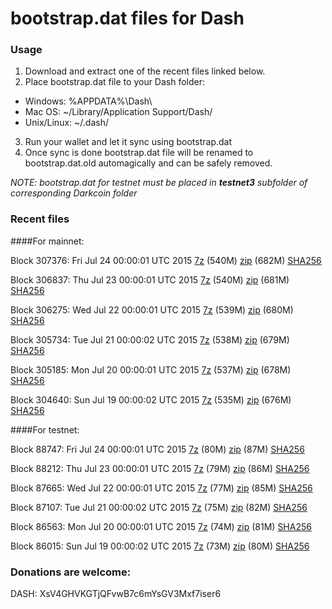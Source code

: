 # bootstrap.dat files for Dash

### Usage

1. Download and extract one of the recent files linked below.
2. Place bootstrap.dat file to your Dash folder:
 - Windows: %APPDATA%\Dash\
 - Mac OS: ~/Library/Application Support/Dash/
 - Unix/Linux: ~/.dash/
3. Run your wallet and let it sync using bootstrap.dat
4. Once sync is done bootstrap.dat file will be renamed to bootstrap.dat.old automagically and can be safely removed.

_NOTE: bootstrap.dat for testnet must be placed in **testnet3** subfolder of corresponding Darkcoin folder_

### Recent files

####For mainnet:

Block 307376: Fri Jul 24 00:00:01 UTC 2015 [7z](https://transfer.sh/5Yf3f/bootstrap.dat.20150724.7z) (540M) [zip](https://transfer.sh/evGDg/bootstrap.dat.20150724.zip) (682M) [SHA256](https://transfer.sh/6mRGJ/sha256.txt)

Block 306837: Thu Jul 23 00:00:01 UTC 2015 [7z](https://transfer.sh/Vugec/bootstrap.dat.20150723.7z) (540M) [zip](https://transfer.sh/f0uEB/bootstrap.dat.20150723.zip) (681M) [SHA256](https://transfer.sh/7mndG/sha256.txt)

Block 306275: Wed Jul 22 00:00:01 UTC 2015 [7z](https://transfer.sh/l4v5y/bootstrap.dat.20150722.7z) (539M) [zip](https://transfer.sh/kx9fa/bootstrap.dat.20150722.zip) (680M) [SHA256](https://transfer.sh/1m9GK/sha256.txt)

Block 305734: Tue Jul 21 00:00:02 UTC 2015 [7z](https://transfer.sh/wg8AO/bootstrap.dat.20150721.7z) (538M) [zip](https://transfer.sh/jvKcr/bootstrap.dat.20150721.zip) (679M) [SHA256](https://transfer.sh/1hPXDd/sha256.txt)

Block 305185: Mon Jul 20 00:00:01 UTC 2015 [7z](https://transfer.sh/pGZgS/bootstrap.dat.20150720.7z) (537M) [zip](https://transfer.sh/C5Ksh/bootstrap.dat.20150720.zip) (678M) [SHA256](https://transfer.sh/Ahzji/sha256.txt)

Block 304640: Sun Jul 19 00:00:02 UTC 2015 [7z](https://transfer.sh/gRGs7/bootstrap.dat.20150719.7z) (535M) [zip](https://transfer.sh/wIOTb/bootstrap.dat.20150719.zip) (676M) [SHA256](https://transfer.sh/12lPl/sha256.txt)

####For testnet:

Block 88747: Fri Jul 24 00:00:01 UTC 2015 [7z](https://transfer.sh/19YdZh/bootstrap.dat.20150724.7z) (80M) [zip](https://transfer.sh/14TZnK/bootstrap.dat.20150724.zip) (87M) [SHA256](https://transfer.sh/r4xei/sha256.txt)

Block 88212: Thu Jul 23 00:00:01 UTC 2015 [7z](https://transfer.sh/ePkVd/bootstrap.dat.20150723.7z) (79M) [zip](https://transfer.sh/1gHEey/bootstrap.dat.20150723.zip) (86M) [SHA256](https://transfer.sh/1dZNDz/sha256.txt)

Block 87665: Wed Jul 22 00:00:01 UTC 2015 [7z](https://transfer.sh/NIBpQ/bootstrap.dat.20150722.7z) (77M) [zip](https://transfer.sh/XzjUo/bootstrap.dat.20150722.zip) (85M) [SHA256](https://transfer.sh/7osRD/sha256.txt)

Block 87107: Tue Jul 21 00:00:02 UTC 2015 [7z](https://transfer.sh/1qpnh/bootstrap.dat.20150721.7z) (75M) [zip](https://transfer.sh/aJSEc/bootstrap.dat.20150721.zip) (82M) [SHA256](https://transfer.sh/k5KOf/sha256.txt)

Block 86563: Mon Jul 20 00:00:01 UTC 2015 [7z](https://transfer.sh/Dc5Np/bootstrap.dat.20150720.7z) (74M) [zip](https://transfer.sh/IKPnm/bootstrap.dat.20150720.zip) (81M) [SHA256](https://transfer.sh/1aBJF7/sha256.txt)

Block 86015: Sun Jul 19 00:00:02 UTC 2015 [7z](https://transfer.sh/ljHyr/bootstrap.dat.20150719.7z) (73M) [zip](https://transfer.sh/TBeRJ/bootstrap.dat.20150719.zip) (80M) [SHA256](https://transfer.sh/L53I6/sha256.txt)

### Donations are welcome:

DASH: XsV4GHVKGTjQFvwB7c6mYsGV3Mxf7iser6
